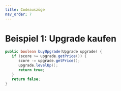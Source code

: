 ```yaml
---
title: Codeauszüge
nav_order: 7
---
```


# Beispiel 1: Upgrade kaufen

```java
public boolean buyUpgrade(Upgrade upgrade) {
   if (score >= upgrade.getPrice()) {
      score -= upgrade.getPrice();
      upgrade.levelUp();
      return true;
   }
   return false;
}
